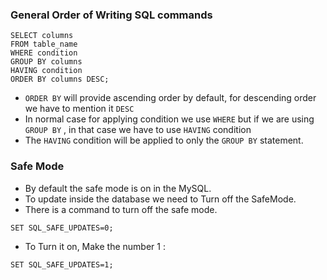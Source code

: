 ### General Order of Writing SQL commands

```
SELECT columns
FROM table_name
WHERE condition
GROUP BY columns
HAVING condition
ORDER BY columns DESC;
```

- `ORDER BY` will provide ascending order by default, for descending order we have to mention it `DESC` 
- In normal case for applying condition we use `WHERE` but if we are using `GROUP BY` , in that case we have to use `HAVING` condition
- The `HAVING` condition will be applied to only the `GROUP BY` statement.

### Safe Mode

- By default the safe mode is on in the MySQL.
- To update inside the database we need to Turn off the SafeMode.
- There is a command to turn off the safe mode.
```
SET SQL_SAFE_UPDATES=0;
```
- To Turn it on, Make the number 1 :
```
SET SQL_SAFE_UPDATES=1;
```

